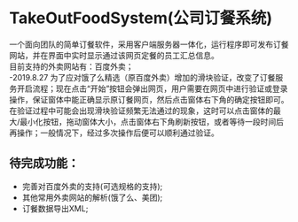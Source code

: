 # TakeOutFoodSystem(公司订餐系统)
一个面向团队的简单订餐软件，采用客户端服务器一体化，运行程序即可发布订餐网站，并在界面中实时显示通过该网页定餐的员工汇总信息。<br>目前支持的外卖网站有：百度外卖；<br>
-2019.8.27 为了应对饿了么精选（原百度外卖）增加的滑块验证，改变了订餐服务开启流程；现在点击“开始”按钮会弹出网页，用户需要在网页中进行验证或登录操作，保证窗体中能正确显示原订餐网页，然后点击窗体右下角的确定按钮即可。在验证过程中可能会出现滑块验证频繁无法通过的现象，这时可以点击窗体的最大/最小化按钮，拖动窗体大小，点击窗体右下角刷新按钮，或者等待一段时间后再操作；一般情况下，经过多次操作后便可以顺利通过验证。
## 待完成功能：<br>
* 完善对百度外卖的支持(可选规格的支持);<br>
* 其他常用外卖网站的解析(饿了么、美团);<br>
* 订餐数据导出XML;<br>
